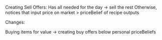 Creating Sell Offers:
Has all needed for the day -> sell the rest
Otherwise, notices that input price on market > priceBelief of recipe outputs

Changes:

Buying items for value -> creating buy offers below personal priceBeliefs

